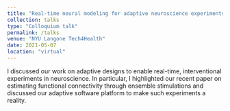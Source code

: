 ```yaml
---
title: "Real-time neural modeling for adaptive neuroscience experiments"
collection: talks
type: "Colloquium talk"
permalink: /talks
venue: "NYU Langone Tech4Health"
date: 2021-05-07
location: "virtual"
---
```


I discussed our work on adaptive designs to enable real-time, interventional experiments in neuroscience. In particular, I highlighted our recent paper on estimating functional connectivity through ensemble stimulations and discussed our adaptive software platform to make such experiments a reality.
